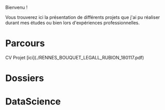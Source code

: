 Bienvenu !

Vous trouverez ici la présentation de différents projets que j'ai pu réaliser durant mes études ou bien lors d'expériences professionnelles.

<h1>Parcours</h1>
CV
Projet [ici](./RENNES_BOUQUET_LEGALL_RUBION_180117.pdf)
<h1>Dossiers</h1>

<h1>DataScience</h1>
